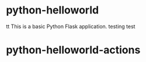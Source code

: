 # python-helloworld
 tt
This is a basic Python Flask application.
testing
test
# python-helloworld-actions
